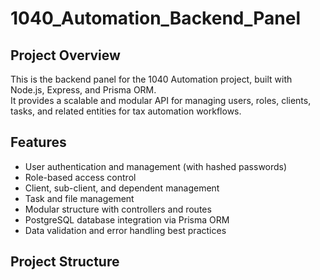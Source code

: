 # 1040_Automation_Backend_Panel

## Project Overview

This is the backend panel for the 1040 Automation project, built with Node.js, Express, and Prisma ORM.  
It provides a scalable and modular API for managing users, roles, clients, tasks, and related entities for tax automation workflows.

## Features

- User authentication and management (with hashed passwords)
- Role-based access control
- Client, sub-client, and dependent management
- Task and file management
- Modular structure with controllers and routes
- PostgreSQL database integration via Prisma ORM
- Data validation and error handling best practices

## Project Structure
